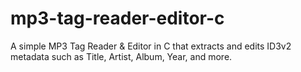 # mp3-tag-reader-editor-c
A simple MP3 Tag Reader &amp; Editor in C that extracts and edits ID3v2 metadata such as Title, Artist, Album, Year, and more.
